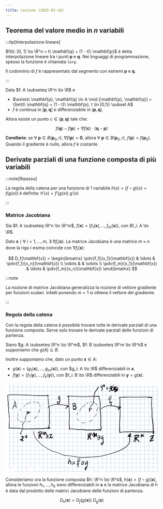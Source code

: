```yaml
---
title: Lezione (2025-03-18)
---
```


## Teorema del valore medio in $n$ variabili

:::tip[Interpolazione lineare]

$f(t): [0, 1] \to \R^n = t\ \mathbf{q} + (1 - t)\ \mathbf{p}$ è detta
interpolazione lineare tra i punti $\mathbf{p}$ e $\mathbf{q}$. Nei linguaggi di
programmazione, spesso la funzione è chiamata `lerp`.

Il codominio di $f$ è rappresentato dal segmento con estremi $\mathbf{p}$ e
$\mathbf{q}$.

:::

Data $f: A \subseteq \R^n \to \R$ e

- $\exists\ \mathbf{p}, \mathbf{q} \in A \mid [\mathbf{p}, \mathbf{q}] = \Set{t\ \mathbf{q} + (1 - t)\ \mathbf{p}, t \in [0,1]} \subset A$
- $f$ è continua in $[\mathbf{p}, \mathbf{q}]$ e differenziabile in
  $(\mathbf{p}, \mathbf{q})$.

Allora esiste un punto $c \in (\mathbf{p}, \mathbf{q})$ tale che:

$$
f(\mathbf{q}) - f(\mathbf{p}) = \nabla f(\mathbf{c}) \cdot (\mathbf{q} - \mathbf{p})
$$

**Corollario**: se
$\forall\ \mathbf{p} \in B(\mathbf{p}_0, r),\ \nabla f(\mathbf{p}) = \mathbf{0}$,
allora
$\forall\ \mathbf{p} \in B(\mathbf{p}_0, r),\ f(\mathbf{p}) = f(\mathbf{p}_0)$.
Quando il gradiente è nullo, allora $f$ è costante.

## Derivate parziali di una funzione composta di più variabili

:::note[Ripasso]

La regola della catena per una funzione di 1 variabile
$h(x) = (f \circ g)(x) = f(g(x))$ è definita: $h'(x) = f'(g(x))\ g'(x)$

:::

### Matrice Jacobiana

Sia $f: A \subseteq \R^n \to \R^m$,
$f(\mathbf{x}) = (f_1(\mathbf{x}), \ldots, f_m(\mathbf{x}))$, con
$f_i: A \to \R$.

Dato
$\mathbf{x} \mid \forall\ i = 1,\ldots,m,\ \exists\ \nabla f_i(\mathbf{x})$. La
matrice Jacobiana è una matrice $m \times n$ dove la riga $i$-esima coincide con
$\nabla f_i(\mathbf{x})$:

$$
D_f(\mathbf{x}) = \begin{bmatrix}
\pdv{f_1}{x_1}(\mathbf{x}) & \ldots & \pdv{f_1}{x_n}(\mathbf{x}) \\
\vdots & & \vdots \\
\pdv{f_m}{x_1}(\mathbf{x}) & \ldots & \pdv{f_m}{x_n}(\mathbf{x})
\end{bmatrix}
$$

:::note

La nozione di matrice Jacobiana generalizza la nozione di vettore gradiente per
funzioni scalari. Infatti ponendo $m = 1$ si ottiene il vettore del gradiente.

:::

### Regola della catena

Con la regola della catena è possibile trovare tutte le derivate parziali di una
funzione composta. Serve solo trovare le derivate parziali delle funzioni di
partenza.

Siano $g: A \subseteq \R^n \to \R^m$, $f: B \subseteq \R^m \to \R^k$ e
supponiamo che $g(A) \subseteq B$.

Inoltre supponiamo che, dato un punto $\mathbf{x} \in A$:

- $g(\mathbf{x}) = (g_1(\mathbf{x}), \ldots, g_m(\mathbf{x}))$, con
  $g_i: A \to \R$ differenziabili in $\mathbf{x}$.
- $f(\mathbf{y}) = (f_1(\mathbf{y}), \ldots, f_k(\mathbf{y}))$, con
  $f_i: B \to \R$ differenziabili in $\mathbf{y} = g(\mathbf{x})$.

![Regola della catena](../../../../../images/analisi-2/regola-della-catena.png)

Consideriamo ora la funzione composta $h: \R^n \to \R^k$,
$h(\mathbf{x}) = (f \circ g)(\mathbf{x})$, allora le funzioni $h_1, \ldots, h_k$
sono differenziabili in $\mathbf{x}$ e la matrice Jacobiana di $h$ è data dal
prodotto delle matrici Jacobiane delle funzioni di partenza.

$$
D_h(\mathbf{x}) = D_f(g(\mathbf{x}))\ D_g(\mathbf{x})
$$
